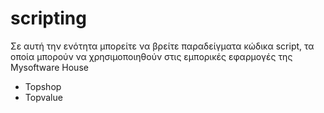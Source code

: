 # scripting
<p>Σε αυτή την ενότητα μπορείτε να βρείτε παραδείγματα κώδικα script, τα οποία μπορούν να χρησιμοποιηθούν στις εμπορικές εφαρμογές της Mysoftware House <ul><li>Topshop</li><li>Topvalue</li></ul>
